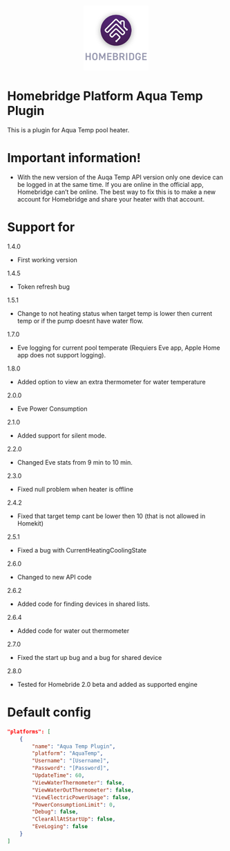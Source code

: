 <p align="center">
<img alt="Home Bridge logotype" src="https://github.com/homebridge/branding/raw/latest/logos/homebridge-wordmark-logo-vertical.png" width="150">
</p>

# Homebridge Platform Aqua Temp Plugin

This is a plugin for Aqua Temp pool heater.

# Important information!

- With the new version of the Auqa Temp API version only one device can be logged in at the same time. If you are online in the official app, Homebridge can’t be online. The best way to fix this is to make a new account for Homebridge and share your heater with that account.


# Support for

1.4.0
- First working version

1.4.5
- Token refresh bug

1.5.1
- Change to not heating status when target temp is lower then current temp or if the pump doesnt have water flow.

1.7.0
- Eve logging for current pool temperate (Requiers Eve app, Apple Home app does not support logging).

1.8.0
- Added option to view an extra thermometer for water temperature

2.0.0
- Eve Power Consumption

2.1.0
- Added support for silent mode.

2.2.0
- Changed Eve stats from 9 min to 10 min.

2.3.0
- Fixed null problem when heater is offline

2.4.2
- Fixed that target temp cant be lower then 10 (that is not allowed in Homekit)

2.5.1
- Fixed a bug with CurrentHeatingCoolingState

2.6.0
- Changed to new API code

2.6.2
- Added code for finding devices in shared lists. 

2.6.4
- Added code for water out thermometer

2.7.0
- Fixed the start up bug and a bug for shared device

2.8.0
- Tested for Homebride 2.0 beta and added as supported engine


# Default config

```json
"platforms": [
    {
        "name": "Aqua Temp Plugin",
        "platform": "AquaTemp",
        "Username": "[Username]",
        "Password": "[Password]",
        "UpdateTime": 60,
        "ViewWaterThermometer": false,
        "ViewWaterOutThermometer": false,
        "ViewElectricPowerUsage": false,
        "PowerConsumptionLimit": 0,
        "Debug": false,
        "ClearAllAtStartUp": false,
        "EveLoging": false
    }
]
```
